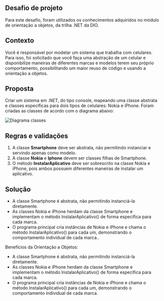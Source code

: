 ## Desafio de projeto
Para este desafio, foram utilizados os conhecimentos adquiridos no módulo de orientação a objetos, da trilha .NET da DIO.

## Contexto
Você é responsável por modelar um sistema que trabalha com celulares. Para isso, foi solicitado que você faça uma abstração de um celular e disponibilize maneiras de diferentes marcas e modelos terem seu próprio comportamento, possibilitando um maior reuso de código e usando a orientação a objetos.

## Proposta
Criar um sistema em .NET, do tipo console, mapeando uma classe abstrata e classes específicas para dois tipos de celulares: Nokia e iPhone. 
Foram criadas as classes de acordo com o diagrama abaixo:

![Diagrama classes](Imagens/diagrama.png)

## Regras e validações
1. A classe **Smartphone** deve ser abstrata, não permitindo instanciar e servindo apenas como modelo.
2. A classe **Nokia** e **Iphone** devem ser classes filhas de Smartphone.
3. O método **InstalarAplicativo** deve ser sobrescrito na classe Nokia e iPhone, pois ambos possuem diferentes maneiras de instalar um aplicativo.

## Solução
- A classe Smartphone é abstrata, não permitindo instanciá-la diretamente.
- As classes Nokia e iPhone herdam da classe Smartphone e implementam o método InstalarAplicativo() de forma específica para cada marca.
- O programa principal cria instâncias de Nokia e iPhone e chama o método InstalarAplicativo() para cada um, demonstrando o comportamento individual de cada marca..

Benefícios da Orientação a Objetos:
- A classe Smartphone é abstrata, não permitindo instanciá-la diretamente.
- As classes Nokia e iPhone herdam da classe Smartphone e implementam o método InstalarAplicativo() de forma específica para cada marca.
- O programa principal cria instâncias de Nokia e iPhone e chama o método InstalarAplicativo() para cada um, demonstrando o comportamento individual de cada marca.
